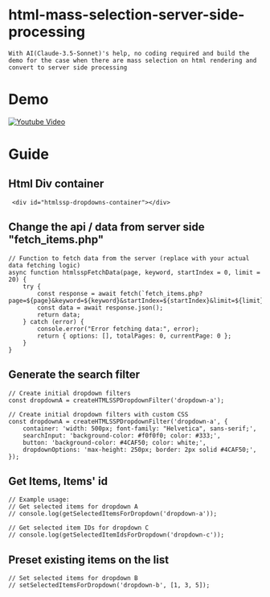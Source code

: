 # html-mass-selection-server-side-processing
    With AI(Claude-3.5-Sonnet)'s help, no coding required and build the demo for the case when there are mass selection on html rendering and convert to server side processing

# Demo
[![Youtube Video](https://img.youtube.com/vi/qu93nkFbcWY/maxresdefault.jpg)](https://www.youtube.com/watch?v=qu93nkFbcWY)

# Guide
## Html Div container
     <div id="htmlssp-dropdowns-container"></div>

## Change the api / data from server side "fetch_items.php"
    // Function to fetch data from the server (replace with your actual data fetching logic)
    async function htmlsspFetchData(page, keyword, startIndex = 0, limit = 20) {
        try {
            const response = await fetch(`fetch_items.php?page=${page}&keyword=${keyword}&startIndex=${startIndex}&limit=${limit}`);
            const data = await response.json();
            return data;
        } catch (error) {
            console.error("Error fetching data:", error);
            return { options: [], totalPages: 0, currentPage: 0 };
        }
    }

## Generate the search filter
    // Create initial dropdown filters
    const dropdownA = createHTMLSSPDropdownFilter('dropdown-a');
    
    // Create initial dropdown filters with custom CSS
    const dropdownA = createHTMLSSPDropdownFilter('dropdown-a', {
        container: 'width: 500px; font-family: "Helvetica", sans-serif;',
        searchInput: 'background-color: #f0f0f0; color: #333;',
        button: 'background-color: #4CAF50; color: white;',
        dropdownOptions: 'max-height: 250px; border: 2px solid #4CAF50;',
    });
## Get Items, Items' id
    // Example usage:
    // Get selected items for dropdown A
    // console.log(getSelectedItemsForDropdown('dropdown-a'));

    // Get selected item IDs for dropdown C
    // console.log(getSelectedItemIdsForDropdown('dropdown-c'));

## Preset existing items on the list
    // Set selected items for dropdown B
    // setSelectedItemsForDropdown('dropdown-b', [1, 3, 5]);
    

